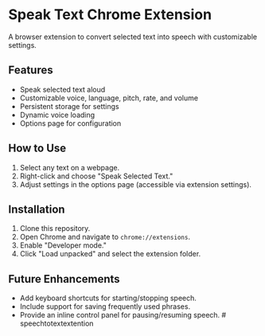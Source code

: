 # Speak Text Chrome Extension

A browser extension to convert selected text into speech with customizable settings.

## Features
- Speak selected text aloud
- Customizable voice, language, pitch, rate, and volume
- Persistent storage for settings
- Dynamic voice loading
- Options page for configuration

## How to Use
1. Select any text on a webpage.
2. Right-click and choose "Speak Selected Text."
3. Adjust settings in the options page (accessible via extension settings).

## Installation
1. Clone this repository.
2. Open Chrome and navigate to `chrome://extensions`.
3. Enable "Developer mode."
4. Click "Load unpacked" and select the extension folder.

## Future Enhancements
- Add keyboard shortcuts for starting/stopping speech.
- Include support for saving frequently used phrases.
- Provide an inline control panel for pausing/resuming speech.
#   s p e e c h t o t e x t e x t e n t i o n  
 